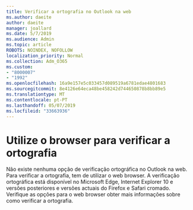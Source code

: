 ```yaml
---
title: Verificar a ortografia no Outlook na web
ms.author: daeite
author: daeite
manager: joallard
ms.date: 5/7/2019
ms.audience: Admin
ms.topic: article
ROBOTS: NOINDEX, NOFOLLOW
localization_priority: Normal
ms.collection: Adm_O365
ms.custom:
- "8000007"
- "1992"
ms.openlocfilehash: 16a9e157e5c033457d089519a6781edae4801683
ms.sourcegitcommit: 8e4126e64eca48be458242d744650878b8bb89e5
ms.translationtype: MT
ms.contentlocale: pt-PT
ms.lasthandoff: 05/07/2019
ms.locfileid: "33663936"
---
```

# <a name="use-your-browser-to-check-spelling"></a>Utilize o browser para verificar a ortografia

Não existe nenhuma opção de verificação ortográfica no Outlook na web. Para verificar a ortografia, tem de utilizar o web browser. A verificação ortográfica está disponível no Microsoft Edge, Internet Explorer 10 e versões posteriores e versões actuais do Firefox e Safari cromado. Verifique as opções para o web browser obter mais informações sobre como verificar a ortografia.